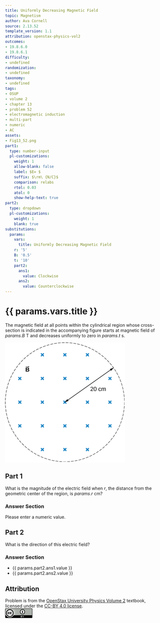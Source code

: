 ```yaml
---
title: Uniformly Decreasing Magnetic Field
topic: Magnetism
author: Ava Cornell
source: 2.13.52
template_version: 1.1
attribution: openstax-physics-vol2
outcomes:
- 19.8.6.0
- 19.8.6.1
difficulty:
- undefined
randomization:
- undefined
taxonomy:
- undefined
tags:
- OSUP
- volume 2
- chapter 13
- problem 52
- electromagnetic induction
- multi-part
- numeric
- AC
assets:
- Fig13_52.png
part1:
  type: number-input
  pl-customizations:
    weight: 1
    allow-blank: false
    label: $E= $
    suffix: $\rm\ {N/C}$
    comparison: relabs
    rtol: 0.03
    atol: 0
    show-help-text: true
part2:
  type: dropdown
  pl-customizations:
    weight: 1
    blank: true
substitutions:
  params:
    vars:
      title: Uniformly Decreasing Magnetic Field
    r: '5'
    B: '0.5'
    t: '10'
    part2:
      ans1:
        value: Clockwise
      ans2:
        value: Counterclockwise
---
```

# {{ params.vars.title }}
The magnetic field at all points within the cylindrical region whose cross-section is indicated in the accompanying figure starts at magnetic field of ${{params.B }} \textrm{ T}$ and decreases uniformly to zero in ${{params.t }} \textrm{ s}$.

<img src="Fig13_52.png">

## Part 1

What is the magnitude of the electric field when $r$, the distance from the geometric center of the region, is ${{params.r }} \textrm{ cm}$?

### Answer Section

Please enter a numeric value.

## Part 2

What is the direction of this electric field?

### Answer Section

- {{ params.part2.ans1.value }}
- {{ params.part2.ans2.value }}

## Attribution

Problem is from the [OpenStax University Physics Volume 2](https://openstax.org/details/books/university-physics-volume-2) textbook, licensed under the [CC-BY 4.0 license](https://creativecommons.org/licenses/by/4.0/).<br>![Image representing the Creative Commons 4.0 BY license.](https://raw.githubusercontent.com/firasm/bits/master/by.png)